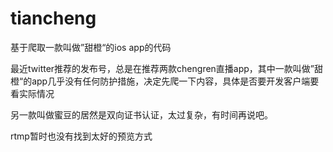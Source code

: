 # tiancheng
基于爬取一款叫做”甜橙“的ios app的代码

最近twitter推荐的发布号，总是在推荐两款chengren直播app，其中一款叫做”甜橙“的app几乎没有任何防护措施，决定先爬一下内容，具体是否要开发客户端要看实际情况

另一款叫做蜜豆的居然是双向证书认证，太过复杂，有时间再说吧。

rtmp暂时也没有找到太好的预览方式
